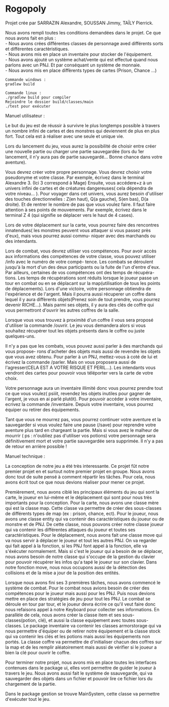 # Rogopoly

   Projet crée par SARRAZIN Alexandre, SOUSSAN Jimmy, TAÏLY Pierrick.

   Nous avons rempli toutes les conditions demandées dans le projet.
   Ce que nous avons fait en plus :  
    - Nous avons crées différentes classes de personnage aved différents sorts et différentes
    caractèristiques.  
    - Nous avons mis en place un inventaire pour stocker de l'équipement.  
    - Nous avons ajouté un système achat/vente qui est effectué quand nous parlons avec un
    PNJ. Et par conséquant un système de monnaie.  
    - Nous avons mis en place diffèrents types de cartes (Prison, Chance ...)  

	Commande windows :
	gradlew build
	
	Commande linux :
	./gradlew build pour compiler
	Rejoindre le dossier build/classes/main
	./test pour exécuter
	
   Manuel utilisateur :  

   Le but du jeu est de réussir à survivre le plus longtemps possible à travers un nombre
   infini de cartes et des monstres qui deviennent de plus en plus fort. Tout cela est à
   réaliser avec une seule et unique vie.  
  
   Lors du lancement du jeu, vous aurez la possibilité de choisir entre créer une nouvelle
   partie ou charger une partie sauvegardée (lors du 1er lancement, il n'y aura pas de partie
   sauvegardé... Bonne chance dans votre aventure).

   Vous devrez créer votre propre personnage. Vous devrez choisir votre pseudonyme et
   votre classe.
            Par exemple, écrivez dans le terminal Alexandre 3. (Ici 3 correspond à Mage)
   Ensuite, vous accédere+z à un univers infini de cartes et de créatures dangereuses( cela
   dépendra de votre niveau... ).
   Pour voyager dans cet univers, vous aurez besoin d'utiliser des touches directionnelles :
   Z(en haut), Q(a gauche), S(en bas), D(a droite). Et de rentrer le nombre de pas que vous
   voulez faire. Il faut faire attention à ses points de mouvements.
            Par exemple, écrivez dans le terminal Z 4 (qui signifie se déplacer vers le haut
            de 4 cases).

   Lors de votre déplacement sur la carte, vous pourrez faire des rencontres innatendues( les
   monstres peuvent vous attaquer si vous passez près d'eux), mais vous pourrez aussi commu-
   niquer avec des marchands ou des intendants.

   Lors de combat, vous devrez utiliser vos compétences. Pour avoir accès aux informations
   des compétences de votre classe, vous pouvez utiliser /info avec le numéro de votre compé-
   tence. Les combats se déroulent jusqu'à la mort d'un des deux participants ou la fuite de
   l'un d'entre d'eux. Par ailleurs, certaines de vos compétences ont des temps de récupéra-
   tions. Les temps de récupérations sont réduits lorsque le joueur passe un tour en combat
   ou en se déplacant sur la map(utilisation de tous les points de déplacements).
    Lors d'une victoire, votre personnage obtiendra de l'expérience et de l'argent. Mais il
   pourra aussi récuperer un coffre dans lequel il y aura diffèrents objets(Prenez soin de
   tout prendre, vous pourrez devenir RICHE...). Mais parmi ses objets, il y aura des
   clés de coffre qui vous permettront d'ouvrir les autres coffres de la salle.

   Lorsque vous vous trouvez à proximité d'un coffre il vous sera proposé d'utiliser la
   commande /ouvrir. Le jeu vous demandera alors si vous souhaitez récupérer tout les objets
   présents dans le coffre ou juste quelques-uns.

   Il n'y a pas que les combats, vous pouvez aussi parler à des marchands qui vous propose-
   rons d'acheter des objets mais aussi de revendre les objets que vous avez obtenu. Pour
   parler à un PNJ, mettez-vous à coté de lui et écrivez la commande /parler. Mais on vous
   proposera aussi de l'agresser(CELA EST A VOTRE RISQUE ET PERIL...).
   Les intendants vous vendront des cartes pour pouvoir vous téléporter vers la carte de votre
   choix.

   Votre personnage aura un inventaire illimité donc vous pourrez prendre tout ce que vous
   voulez( psiiit, revendez les objets inutiles pour gagner de l'argent, je vous en ai parlé
   plutôt). Pour pouvoir accéder à votre inventaire, ecrivez la commande /inventaire. Depuis
   votre inventaire, vous pourrez équiper ou retirer des équipements.

   Tant que vous ne mourrez pas, vous pourrez continuer votre aventure et la sauvegarder si
   vous voulez faire une pause (/save) pour reprendre votre aventure plus tard en chargeant la
   partie. Mais si vous avez le malheur de mourrir ( ps : n'oubliez pas d'utiliser vos potions)
   votre personnage sera définitivement mort et votre partie sauvegardée sera supprimée. Il n'y
   a pas de retour en arrière possible !

   Manuel technique :

   La conception de notre jeu a été très interessante. Ce projet fût notre premier projet en
   et surtout notre premier projet en groupe. Nous avons donc tout de suite pensé à comment
   répartir les tâches. Pour cela, nous avons écrit tout ce que nous devions réaliser pour mener
   ce projet.

   Premièrement, nous avons ciblé les principaux éléments du jeu qui sont la carte, le joueur en
   lui-même et le déplacement qui sont pour nous très importants pour la conception.
   Pour la carte, nous avons une classe mère qui est la classe map. Cette classe va permettre de
   créer des sous-classes de différents types de map (ex : prison, chance, ect).
    Pour le joueur, nous avons une classe entity qui va contenir des caractèristiques du joueur ou
   de monstre et de PNJ. De cette classe, nous pouvons créer notre classe joueur qui va contenir
   les différentes attaques du joueur et toutes ses caractéristiques.
    Pour le déplacement, nous avons fait une classe move qui va nous servir à déplacer le joueur et
   tout les autres PNJ. On va regarder qui fait appel à la fonction, si les PNJ font appel à la
   fonction, elle va s'éxécuter normalement. Mais si c'est le joueur qui a besoin de se déplacer,
   nous avons besoin de notre classe qui s'occupe de la gestion du clavier pour pouvoir récupérer les
   infos qu'a tapé le joueur sur son clavier. Dans notre fonction move, nous nous occupons aussi de
   la détection des collisions et de la mise a jour de la position des entités.

   Lorsque nous avons fini ses 3 premières tâches, nous avons commencé le système de combat. Pour
   le combat nous avions besoin de créer des compétences pour le joueur mais aussi pour les PNJ.
   Puis nous devions mettre en place des stratégies de jeu pour tout les PNJ. Le combat se déroule
   en tour par tour, et le joueur devra écrire ce qu'il veut faire donc nous refaisons appel à notre
   Keyboard pour collecter ses informations.
   En parallèle de cela, nous avons créer la classe item et ses sous-classes(potion, clé), et aussi
   la classe equipement avec toutes sous-classes. Le package inventaire va contenir les classes
   armorstorage qui va nous permettre d'équiper ou de retirer notre équipement et la classe stock qui
   va contenir les clés et les potions mais aussi les équipements non portés.
   La classe coffre va permettre de d'initialiser chacun des coffres sur la map et de les remplir
   aléatoirement mais aussi de vérifier si le joueur a bien la clé pour ouvrir le coffre.

   Pour terminer notre projet, nous avons mis en place toutes les interfaces contenues dans le
   package ui, elles vont permettre de guider le joueur à travers le jeu. Nous avons aussi fait le
   système de ssauvegarde, qui va sauvegarder des objets dans un fichier et pouvoir lire ce fichier
   lors du chargement de la partie.

   Dans le package gestion se trouve MainSystem, cette classe va permettre d'exécuter tout le jeu.
